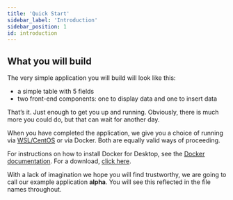 ```yaml
---
title: 'Quick Start'
sidebar_label: 'Introduction'
sidebar_position: 1
id: introduction
---
```


## What you will build

The very simple application you will build will look like this:

- a simple table with 5 fields
- two front-end components: one to display data and one to insert data

That’s it. Just enough to get you up and running. Obviously, there is much more you could do, but that can wait for another day.

When you have completed the application, we give you a choice of running via [WSL/CentOS](/getting-started/quick-start/run-the-application/) or via Docker. Both are equally valid ways of proceeding.

For instructions on how to install Docker for Desktop, see the [Docker documentation](https://docs.docker.com/docker-for-windows/). For a download, [click here](https://hub.docker.com/editions/community/docker-ce-desktop-windows/).

With a lack of imagination we hope you will find trustworthy, we are going to call our example application **alpha**. You will see this reflected in the file names throughout.
